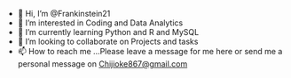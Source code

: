 - 👋 Hi, I’m @Frankinstein21
- 👀 I’m interested in Coding and Data Analytics
- 🌱 I’m currently learning Python and R and MySQL
- 💞️ I’m looking to collaborate on Projects and tasks
- 📫 How to reach me ...Please leave a message for me here or send me a personal message on Chijioke867@gmail.com

<!---
Frankinstein21/Frankinstein21 is a ✨ special ✨ repository because its `README.md` (this file) appears on your GitHub profile.
You can click the Preview link to take a look at your changes.
--->
